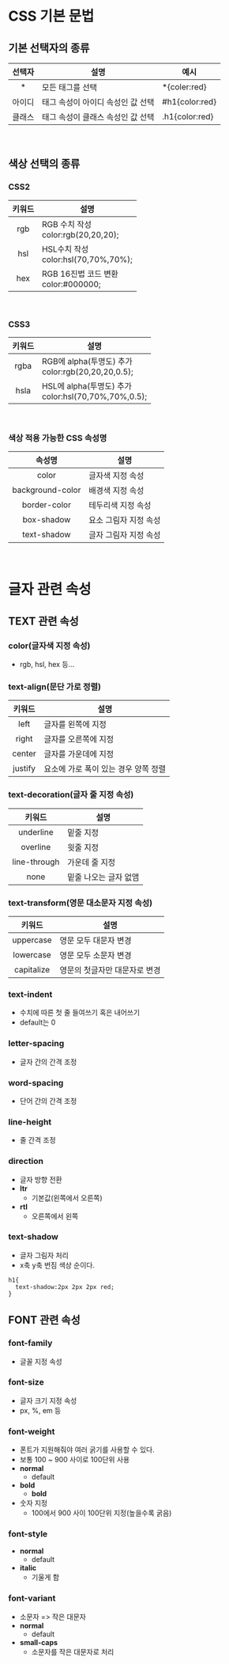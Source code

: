 # CSS 기본 문법

## 기본 선택자의 종류

|선택자|설명|예시|
|:---:|---|---|
| * |모든 태그를 선택| *{coler:red} |
|아이디|태그 속성이 아이디 속성인 값 선택| #h1{color:red} |
|클래스|태그 속성이 클래스 속성인 값 선택| .h1{color:red} |

<br>

## 색상 선택의 종류

### CSS2

|키워드|설명|
|:---:|---|
|rgb|RGB 수치 작성<br> color:rgb(20,20,20);|
|hsl|HSL수치 작성<br> color:hsl(70,70%,70%);|
|hex|RGB 16진법 코드 변환<br> color:#000000;|

<br>

### CSS3

|키워드|설명|
|:---:|---|
|rgba|RGB에 alpha(투명도) 추가<br> color:rgb(20,20,20,0.5);|
|hsla|HSL에 alpha(투명도) 추가<br> color:hsl(70,70%,70%,0.5);|

<br/>

### 색상 적용 가능한 CSS 속성명

|속성명|설명|
|:---:|---|
|color|글자색 지정 속성|
|background-color|배경색 지정 속성|
|border-color|테두리색 지정 속성|
|box-shadow|요소 그림자 지정 속성|
|text-shadow|글자 그림자 지정 속성|

<br>

# 글자 관련 속성

## TEXT 관련 속성

### color(글자색 지정 속성)

- rgb, hsl, hex 등...

### text-align(문단 가로 정렬)

|키워드|설명|
|:---:|---|
|left|글자를 왼쪽에 지정|
|right|글자를 오른쪽에 지정|
|center|글자를 가운데에 지정|
|justify|요소에 가로 폭이 있는 경우 양쪽 정렬|

### text-decoration(글자 줄 지정 속성)

|키워드|설명|
|:---:|---|
|underline|밑줄 지정|
|overline|윗줄 지정|
|line-through|가운데 줄 지정|
|none|밑줄 나오는 글자 없앰|

### text-transform(영문 대소문자 지정 속성)

|키워드|설명|
|:---:|---|
|uppercase|영문 모두 대문자 변경|
|lowercase|영문 모두 소문자 변경|
|capitalize|영문의 첫글자만 대문자로 변경|

### text-indent

- 수치에 따른 첫 줄 들여쓰기 혹은 내어쓰기
- default는 0

### letter-spacing

- 글자 간의 간격 조정

### word-spacing

- 단어 간의 간격 조정

### line-height

- 줄 간격 조정

### direction

- 글자 방향 전환
- **ltr**
  - 기본값(왼쪽에서 오른쪽)
- **rtl**
  - 오른쪽에서 왼쪽
 
### text-shadow

- 글자 그림자 처리
- x축 y축 번짐 색상 순이다.

```
h1{
  text-shadow:2px 2px 2px red;
}
```

## FONT 관련 속성

### font-family

- 글꼴 지정 속성

### font-size

- 글자 크기 지정 속성
- px, %, em 등

### font-weight

- 폰트가 지원해줘야 여러 굵기를 사용할 수 있다.
- 보통 100 ~ 900 사이로 100단위 사용
- **normal**
  - default
- **bold**
  - **bold**
- 숫자 지정
  - 100에서 900 사이 100단위 지정(높을수록 굵음)
 
### font-style

- **normal**
  - default
- **italic**
  - 기울게 함

### font-variant

- 소문자 => 작은 대문자
- **normal**
  - default
- **small-caps**
  - 소문자를 작은 대문자로 처리 






